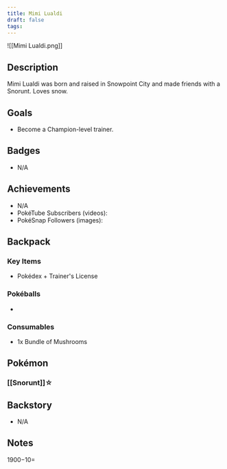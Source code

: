 ```yaml
---
title: Mimi Lualdi
draft: false
tags:
---
```

![[Mimi Lualdi.png]]
## Description
Mimi Lualdi was born and raised in Snowpoint City and made friends with a Snorunt. Loves snow.

## Goals
- Become a Champion-level trainer.

## Badges
- N/A

## Achievements
- N/A
- PokéTube Subscribers (videos):
- PokéSnap Followers (images): 

## Backpack

### Key Items
- Pokédex + Trainer's License

### Pokéballs
- 

### Consumables
- 1x Bundle of Mushrooms

## Pokémon

### [[Snorunt]]☆


## Backstory
- N/A

## Notes
$1900-$10=